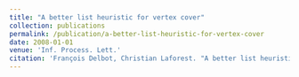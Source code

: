 ```yaml
---
title: "A better list heuristic for vertex cover"
collection: publications
permalink: /publication/a-better-list-heuristic-for-vertex-cover
date: 2008-01-01
venue: 'Inf. Process. Lett.'
citation: 'François Delbot, Christian Laforest. "A better list heuristic for vertex cover". Inf. Process. Lett., 2008.'
---
```


